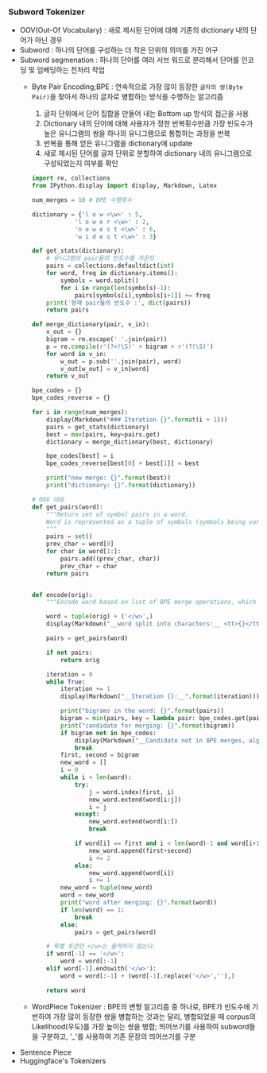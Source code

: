 ### Subword Tokenizer
- OOV(Out-Of Vocabulary) : 새로 제시된 단어에 대해 기존의 dictionary 내의 단어가 아닌 경우
- Subword : 하나의 단어를 구성하는 더 작은 단위의 의미를 가진 어구
- Subword segmenation : 하나의 단어를 여러 서브 워드로 분리해서 단어를 인코딩 및 임베딩하는 전처리 작업
    * Byte Pair Encoding;BPE : 연속적으로 가장 많이 등장한 `글자의 쌍(Byte Pair)`을 찾아서 하나의 글자로 병합하는 방식을 수행하는 알고리즘        
        1. 글자 단위에서 단어 집합을 만들어 내는 Bottom up 방식의 접근을 사용
        2. Dictionary 내의 단어에 대해 사용자가 정한 반복횟수만큼 가장 빈도수가 높은 유니그램의 쌍을 하나의 유니그램으로 통합하는 과정을 반복
        3. 반복을 통해 얻은 유니그램을 dictionary에 update
        4. 새로 제시된 단어를 글자 단위로 분할하여 dictionary 내의 유니그램으로 구성되었는지 여부를 확인

        ```python
        import re, collections
        from IPython.display import display, Markdown, Latex

        num_merges = 10 # BPE 수행횟수

        dictionary = {'l o w <\w>' : 5,
                    'l o w e r <\w>' : 2,
                    'n e w e s t <\w>' : 6,
                    'w i d e s t <\w>' : 3}
        
        def get_stats(dictionary):
            # 유니그램의 pair들의 빈도수를 카운트
            pairs = collections.defaultdict(int)
            for word, freq in dictionary.items():
                symbols = word.split()
                for i in range(len(symbols)-1):
                    pairs[symbols[i],symbols[i+1]] += freq
            print('현재 pair들의 빈도수 :', dict(pairs))
            return pairs

        def merge_dictionary(pair, v_in):
            v_out = {}
            bigram = re.escape(' '.join(pair))
            p = re.compile(r'(?<!\S)' + bigram + r'(?!\S)')
            for word in v_in:
                w_out = p.sub(''.join(pair), word)
                v_out[w_out] = v_in[word]
            return v_out

        bpe_codes = {}
        bpe_codes_reverse = {}

        for i in range(num_merges):
            display(Markdown("### Iteration {}".format(i + 1)))
            pairs = get_stats(dictionary)
            best = max(pairs, key=pairs.get)
            dictionary = merge_dictionary(best, dictionary)

            bpe_codes[best] = i
            bpe_codes_reverse[best[0] + best[1]] = best

            print("new merge: {}".format(best))
            print("dictionary: {}".format(dictionary))

        # OOV 대응
        def get_pairs(word):
            """Return set of symbol pairs in a word.
            Word is represented as a tuple of symbols (symbols being variable-length strings).
            """
            pairs = set()
            prev_char = word[0]
            for char in word[1:]:
                pairs.add((prev_char, char))
                prev_char = char
            return pairs


        def encode(orig):
            """Encode word based on list of BPE merge operations, which are applied consecutively"""

            word = tuple(orig) + ('</w>',)
            display(Markdown("__word split into characters:__ <tt>{}</tt>".format(word)))

            pairs = get_pairs(word)    

            if not pairs:
                return orig

            iteration = 0
            while True:
                iteration += 1
                display(Markdown("__Iteration {}:__".format(iteration)))

                print("bigrams in the word: {}".format(pairs))
                bigram = min(pairs, key = lambda pair: bpe_codes.get(pair, float('inf')))
                print("candidate for merging: {}".format(bigram))
                if bigram not in bpe_codes:
                    display(Markdown("__Candidate not in BPE merges, algorithm stops.__"))
                    break
                first, second = bigram
                new_word = []
                i = 0
                while i < len(word):
                    try:
                        j = word.index(first, i)
                        new_word.extend(word[i:j])
                        i = j
                    except:
                        new_word.extend(word[i:])
                        break

                    if word[i] == first and i < len(word)-1 and word[i+1] == second:
                        new_word.append(first+second)
                        i += 2
                    else:
                        new_word.append(word[i])
                        i += 1
                new_word = tuple(new_word)
                word = new_word
                print("word after merging: {}".format(word))
                if len(word) == 1:
                    break
                else:
                    pairs = get_pairs(word)

            # 특별 토큰인 </w>는 출력하지 않는다.
            if word[-1] == '</w>':
                word = word[:-1]
            elif word[-1].endswith('</w>'):
                word = word[:-1] + (word[-1].replace('</w>',''),)

            return word

        ```

    * WordPiece Tokenizer : BPE의 변형 알고리즘 중 하나로, BPE가 빈도수에 기반하여 가장 많이 등장한 쌍을 병합하는 것과는 달리, 병합되었을 때 corpus의 Likelihood(우도)를 가장 높이는 쌍을 병합; 띄어쓰기를 사용하여 subword들을 구분하고, '_'를 사용하여 기존 문장의 띄어쓰기를 구분
- Sentence Piece
- Huggingface's Tokenizers